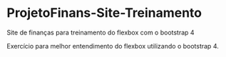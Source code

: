 # ProjetoFinans-Site-Treinamento
Site de finanças para treinamento do flexbox com o bootstrap 4

Exercício para melhor entendimento do flexbox utilizando o bootstrap 4.
